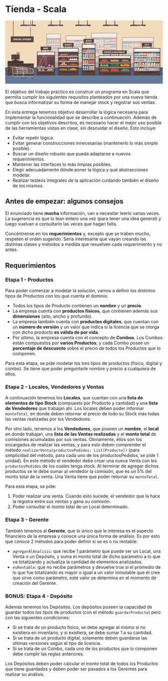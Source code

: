 # Tienda - Scala

![portada](assets/tienda.jpg)

El objetivo del trabajo práctico es construir un programa en Scala que permita cumplir los siguientes requisitos planteados por una nueva tienda que busca informatizar su forma de manejar stock y registrar sus ventas. 

En esta entrega tenemos objetivo desarrollar la lógica necesaria para implementar la funcionalidad que se describe a continuación. Además de cumplir con los objetivos descritos, es necesario hacer el mejor uso posible de las herramientas vistas en clase, sin descuidar el diseño.
Esto incluye:
- Evitar repetir lógica.
- Evitar generar construcciones innecesarias (mantenerlo lo más simple posible).
- Buscar un diseño robusto que pueda adaptarse a nuevos requerimientos.
- Mantener las interfaces lo más limpias posibles.
- Elegir adecuadamente dónde poner la lógica y qué abstracciones modelar.
- Realizar testeos integrales de la aplicación cuidando también el diseño de los mismos.

## Antes de empezar: algunos consejos

El enunciado tiene **mucha** información, van a necesitar leerlo varias veces. La sugerencia es que lo lean entero una vez (para tener una idea general) y luego vuelvan a consultarlo las veces que hagan falta.

Concéntrense en los **requerimientos** y, excepto que se traben mucho, respeten el orden sugerido. Sería interesante que vayan creando las distintas clases y métodos a medida que resuelven cada requerimiento y no antes.

## Requerimientos

### Etapa 1 - Productos

Para poder comenzar a modelar la solución, vamos a definir los distintos tipos de Productos con los que cuenta el dominio.

- Todos los tipos de Producto contienen un **nombre** y un **precio**.
- La empresa cuenta con **productos físicos**, que contienen además sus **dimensiones** (alto, ancho y profundo).
- La empresa también cuenta con **productos digitales**, que cuentan con un **número de versión** y un valor que indica si la licencia que se otorga con dicho producto **es válida de por vida**.
- Por último, la empresa cuenta con el concepto de **Combos**. Los Combos están compuestos por **varios Productos**; y cada Combo posee un **porcentaje de descuento** sobre el precio de todos los Productos que lo componen.

Para esta etapa, se pide modelar los tres tipos de productos (físico, digital y combo). Se tiene que poder preguntarle nombre y precio a cualquiera de ellos.

### Etapa 2 - Locales, Vendedores y Ventas

A continuación tenemos los **Locales**, que cuentan con una **lista de elementos de tipo Stock** (compuesto por Producto y cantidad) y una **lista de Vendedores** que trabajan ahí. Los locales deben poder informar `montoTotal`, en donde deben retornar el precio de todo su Stock más todas las ventas realizadas por los Vendedores.

Por otro lado, tenemos a los **Vendedores**, que poseen un **nombre**, el **local** en donde trabajan, una **lista de las Ventas realizadas** y el **monto total** de comisiones acumuladas por sus ventas. Obviamente, ellos son los encargados de realizar las ventas; y para esto deben comprender el método `realizarVenta(productosPedidos: List[Producto])` (para simplicidad del método, para cada uno de los productosPedidos, se pide 1 unidad). En este método el vendedor debe crear una nueva Venta con los `productosPedidos` de los cuales tenga stock. Al terminar de agregar dichos productos se le debe sumar al vendedor la comisión, que es un 5% del monto total de la venta. Una Venta tiene que poder retornar su `montoTotal`.

Para esta etapa, se pide:
1. Poder realizar una venta. Cuando esto sucede, el vendedor que la hace la registra entre sus ventas y gana su comisión.
2. Poder consultar el monto total de un Local determinado.

### Etapa 3 - Gerente

También tenemos al **Gerente**, que lo único que le interesa es el aspecto financiero de la empresa y conoce una única forma de análisis. Es por esto que conoce 2 métodos para poder definir si se es o no rentable:

- `agregarAlAnalisis`: que recibe 1 parámetro que puede ser un Local, una Venta o un Depósito, y suma el monto total de dicho parámetro a lo que va totalizando y actualiza la cantidad de elementos analizados.
- `esRentable`: que no recibe parámetros y devuelve true si el promedio de lo que fue totalizando es mayor o igual a un valor inmutable que él cree que sirve como parámetro, este valor se determina en el momento de creación del Gerente.

### BONUS: Etapa 4 - Depósito

Además tenemos los Depósitos. Los depósitos poseen la capacidad de guardar todos los tipos de productos (con el método `guardarProducto`) pero con las siguientes condiciones:

- Si se trata de un producto físico, se debe agregar al mismo si no existiera en inventario, y si existiera, se debe sumar 1 a su cantidad.
- Si se trata de un producto digital, solamente deben guardarse las últimas versiones según el tipo de licencia.
- Si se trata de un Combo, cada uno de los productos que lo componen debe cumplir las reglas anteriores.

Los Depósitos deben poder calcular el monto total de todos los Productos que tiene guardados y deben poder ser pasados a los Gerentes para realizar su análisis.
